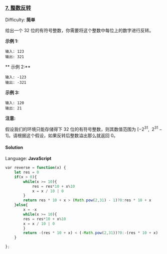 ### [7\. 整数反转](https://leetcode-cn.com/problems/reverse-integer/)

Difficulty: **简单**


给出一个 32 位的有符号整数，你需要将这个整数中每位上的数字进行反转。

**示例 1:**

```
输入: 123
输出: 321
```

** 示例 2:**

```
输入: -123
输出: -321
```

**示例 3:**

```
输入: 120
输出: 21
```

**注意:**

假设我们的环境只能存储得下 32 位的有符号整数，则其数值范围为 [−2<sup>31</sup>,  2<sup>31 </sup>− 1]。请根据这个假设，如果反转后整数溢出那么就返回 0。


#### Solution

Language: **JavaScript**

```javascript
​var reverse = function(x) {
    let res = 0
    if(x > 0){
        while(x >= 10){
            res = res*10 + x%10
            x = x / 10 | 0
        }
        return res * 10 + x > (Math.pow(2,31) - 1)?0:res * 10 + x
    }else{
        x = -x
        while(x >= 10){
        res = res*10 + x%10
        x = x / 10 | 0
        }
        return -(res * 10 + x) < (-Math.pow(2,31))?0:-(res * 10 + x)
    }

};
```
